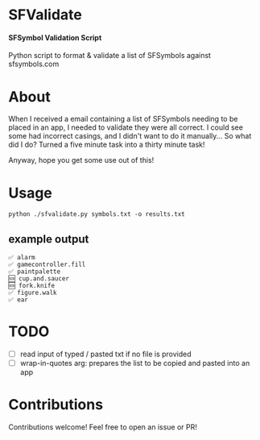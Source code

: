 # SFValidate

#### SFSymbol Validation Script

Python script to format &amp; validate a list of SFSymbols against sfsymbols.com

# About

When I received a email containing a list of SFSymbols needing to be placed in an app, I needed to validate they were all correct. I could see some had incorrect casings, and I didn't want to do it manually... So what did I do? Turned a five minute task into a thirty minute task!

Anyway, hope you get some use out of this!

# Usage

`python ./sfvalidate.py symbols.txt -o results.txt`

## example output

```
✅ alarm
✅ gamecontroller.fill
✅ paintpalette
🆘 cup.and.saucer
🆘 fork.knife
✅ figure.walk
✅ ear
```

# TODO

- [ ] read input of typed / pasted txt if no file is provided
- [ ] wrap-in-quotes arg: prepares the list to be copied and pasted into an app

# Contributions

Contributions welcome! Feel free to open an issue or PR!
